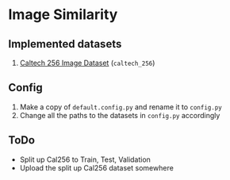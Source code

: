 # Image Similarity

## Implemented datasets

1. [Caltech 256 Image Dataset](https://www.kaggle.com/jessicali9530/caltech256) (`caltech_256`)

## Config

1. Make a copy of `default.config.py` and rename it to `config.py`
2. Change all the paths to the datasets in `config.py` accordingly

## ToDo
- Split up Cal256 to Train, Test, Validation
- Upload the split up Cal256 dataset somewhere
